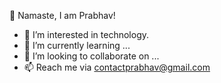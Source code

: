🙏 Namaste, I am Prabhav!

- 👀 I’m interested in technology.
- 🌱 I’m currently learning ...
- 💞️ I’m looking to collaborate on ...
- 📫 Reach me via contactprabhav@gmail.com 

<!---
prabhavpokharel/prabhavpokharel is a ✨ special ✨ repository because its `README.md` (this file) appears on your GitHub profile.
You can click the Preview link to take a look at your changes.
--->
